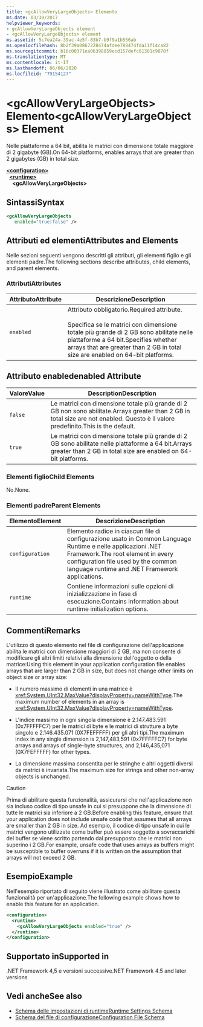 ```yaml
---
title: <gcAllowVeryLargeObjects> Elemento
ms.date: 03/30/2017
helpviewer_keywords:
- gcAllowVeryLargeObjects element
- <gcAllowVeryLargeObjects> element
ms.assetid: 5c7ea24a-39ac-4e5f-83b7-b9f9a1b556ab
ms.openlocfilehash: 8b2f39a0867228474afdee788474fda11f14ca82
ms.sourcegitcommit: b16c00371ea06398859ecd157defc81301c9070f
ms.translationtype: MT
ms.contentlocale: it-IT
ms.lasthandoff: 06/06/2020
ms.locfileid: "79154127"
---
```

# <a name="gcallowverylargeobjects-element"></a><span data-ttu-id="ac376-102">\<gcAllowVeryLargeObjects> Elemento</span><span class="sxs-lookup"><span data-stu-id="ac376-102">\<gcAllowVeryLargeObjects> Element</span></span>
<span data-ttu-id="ac376-103">Nelle piattaforme a 64 bit, abilita le matrici con dimensione totale maggiore di 2 gigabyte (GB).</span><span class="sxs-lookup"><span data-stu-id="ac376-103">On 64-bit platforms, enables arrays that are greater than 2 gigabytes (GB) in total size.</span></span>  
  
[**\<configuration>**](../configuration-element.md)\
&nbsp;&nbsp;[**\<runtime>**](runtime-element.md)\
&nbsp;&nbsp;&nbsp;&nbsp;**\<gcAllowVeryLargeObjects>**  
  
## <a name="syntax"></a><span data-ttu-id="ac376-104">Sintassi</span><span class="sxs-lookup"><span data-stu-id="ac376-104">Syntax</span></span>  
  
```xml  
<gcAllowVeryLargeObjects
   enabled="true|false" />  
```  
  
## <a name="attributes-and-elements"></a><span data-ttu-id="ac376-105">Attributi ed elementi</span><span class="sxs-lookup"><span data-stu-id="ac376-105">Attributes and Elements</span></span>  
 <span data-ttu-id="ac376-106">Nelle sezioni seguenti vengono descritti gli attributi, gli elementi figlio e gli elementi padre.</span><span class="sxs-lookup"><span data-stu-id="ac376-106">The following sections describe attributes, child elements, and parent elements.</span></span>  
  
### <a name="attributes"></a><span data-ttu-id="ac376-107">Attributi</span><span class="sxs-lookup"><span data-stu-id="ac376-107">Attributes</span></span>  
  
|<span data-ttu-id="ac376-108">Attributo</span><span class="sxs-lookup"><span data-stu-id="ac376-108">Attribute</span></span>|<span data-ttu-id="ac376-109">Descrizione</span><span class="sxs-lookup"><span data-stu-id="ac376-109">Description</span></span>|  
|---------------|-----------------|  
|`enabled`|<span data-ttu-id="ac376-110">Attributo obbligatorio.</span><span class="sxs-lookup"><span data-stu-id="ac376-110">Required attribute.</span></span><br /><br /> <span data-ttu-id="ac376-111">Specifica se le matrici con dimensione totale più grande di 2 GB sono abilitate nelle piattaforme a 64 bit.</span><span class="sxs-lookup"><span data-stu-id="ac376-111">Specifies whether arrays that are greater than 2 GB in total size are enabled on 64-bit platforms.</span></span>|  
  
## <a name="enabled-attribute"></a><span data-ttu-id="ac376-112">Attributo enabled</span><span class="sxs-lookup"><span data-stu-id="ac376-112">enabled Attribute</span></span>  
  
|<span data-ttu-id="ac376-113">Valore</span><span class="sxs-lookup"><span data-stu-id="ac376-113">Value</span></span>|<span data-ttu-id="ac376-114">Description</span><span class="sxs-lookup"><span data-stu-id="ac376-114">Description</span></span>|  
|-----------|-----------------|  
|`false`|<span data-ttu-id="ac376-115">Le matrici con dimensione totale più grande di 2 GB non sono abilitate.</span><span class="sxs-lookup"><span data-stu-id="ac376-115">Arrays greater than 2 GB in total size are not enabled.</span></span> <span data-ttu-id="ac376-116">Questo è il valore predefinito.</span><span class="sxs-lookup"><span data-stu-id="ac376-116">This is the default.</span></span>|  
|`true`|<span data-ttu-id="ac376-117">Le matrici con dimensione totale più grande di 2 GB sono abilitate nelle piattaforme a 64 bit.</span><span class="sxs-lookup"><span data-stu-id="ac376-117">Arrays greater than 2 GB in total size are enabled on 64-bit platforms.</span></span>|  
  
### <a name="child-elements"></a><span data-ttu-id="ac376-118">Elementi figlio</span><span class="sxs-lookup"><span data-stu-id="ac376-118">Child Elements</span></span>  
 <span data-ttu-id="ac376-119">No.</span><span class="sxs-lookup"><span data-stu-id="ac376-119">None.</span></span>  
  
### <a name="parent-elements"></a><span data-ttu-id="ac376-120">Elementi padre</span><span class="sxs-lookup"><span data-stu-id="ac376-120">Parent Elements</span></span>  
  
|<span data-ttu-id="ac376-121">Elemento</span><span class="sxs-lookup"><span data-stu-id="ac376-121">Element</span></span>|<span data-ttu-id="ac376-122">Descrizione</span><span class="sxs-lookup"><span data-stu-id="ac376-122">Description</span></span>|  
|-------------|-----------------|  
|`configuration`|<span data-ttu-id="ac376-123">Elemento radice in ciascun file di configurazione usato in Common Language Runtime e nelle applicazioni .NET Framework.</span><span class="sxs-lookup"><span data-stu-id="ac376-123">The root element in every configuration file used by the common language runtime and .NET Framework applications.</span></span>|  
|`runtime`|<span data-ttu-id="ac376-124">Contiene informazioni sulle opzioni di inizializzazione in fase di esecuzione.</span><span class="sxs-lookup"><span data-stu-id="ac376-124">Contains information about runtime initialization options.</span></span>|  
  
## <a name="remarks"></a><span data-ttu-id="ac376-125">Commenti</span><span class="sxs-lookup"><span data-stu-id="ac376-125">Remarks</span></span>  
 <span data-ttu-id="ac376-126">L'utilizzo di questo elemento nel file di configurazione dell'applicazione abilita le matrici con dimensione maggiori di 2 GB, ma non consente di modificare gli altri limiti relativi alla dimensione dell'oggetto o della matrice:</span><span class="sxs-lookup"><span data-stu-id="ac376-126">Using this element in your application configuration file enables arrays that are larger than 2 GB in size, but does not change other limits on object size or array size:</span></span>  
  
- <span data-ttu-id="ac376-127">Il numero massimo di elementi in una matrice è <xref:System.UInt32.MaxValue?displayProperty=nameWithType>.</span><span class="sxs-lookup"><span data-stu-id="ac376-127">The maximum number of elements in an array is <xref:System.UInt32.MaxValue?displayProperty=nameWithType>.</span></span>  
  
- <span data-ttu-id="ac376-128">L'indice massimo in ogni singola dimensione è 2.147.483.591 (0x7FFFFFC7) per le matrici di byte e le matrici di strutture a byte singolo e 2.146.435.071 (0X7FEFFFFF) per gli altri tipi.</span><span class="sxs-lookup"><span data-stu-id="ac376-128">The maximum index in any single dimension is 2,147,483,591 (0x7FFFFFC7) for byte arrays and arrays of single-byte structures, and 2,146,435,071 (0X7FEFFFFF) for other types.</span></span>  
  
- <span data-ttu-id="ac376-129">La dimensione massima consentita per le stringhe e altri oggetti diversi da matrici è invariata.</span><span class="sxs-lookup"><span data-stu-id="ac376-129">The maximum size for strings and other non-array objects is unchanged.</span></span>  
  
> [!CAUTION]
> <span data-ttu-id="ac376-130">Prima di abilitare questa funzionalità, assicurarsi che nell'applicazione non sia incluso codice di tipo unsafe in cui si presuppone che la dimensione di tutte le matrici sia inferiore a 2 GB.</span><span class="sxs-lookup"><span data-stu-id="ac376-130">Before enabling this feature, ensure that your application does not include unsafe code that assumes that all arrays are smaller than 2 GB in size.</span></span> <span data-ttu-id="ac376-131">Ad esempio, il codice di tipo unsafe in cui le matrici vengono utilizzate come buffer può essere soggetto a sovraccarichi del buffer se viene scritto partendo dal presupposto che le matrici non superino i 2 GB.</span><span class="sxs-lookup"><span data-stu-id="ac376-131">For example, unsafe code that uses arrays as buffers might be susceptible to buffer overruns if it is written on the assumption that arrays will not exceed 2 GB.</span></span>  
  
## <a name="example"></a><span data-ttu-id="ac376-132">Esempio</span><span class="sxs-lookup"><span data-stu-id="ac376-132">Example</span></span>  
 <span data-ttu-id="ac376-133">Nell'esempio riportato di seguito viene illustrato come abilitare questa funzionalità per un'applicazione.</span><span class="sxs-lookup"><span data-stu-id="ac376-133">The following example shows how to enable this feature for an application.</span></span>  
  
```xml  
<configuration>  
  <runtime>  
    <gcAllowVeryLargeObjects enabled="true" />  
  </runtime>  
</configuration>  
```  
  
## <a name="supported-in"></a><span data-ttu-id="ac376-134">Supportato in</span><span class="sxs-lookup"><span data-stu-id="ac376-134">Supported in</span></span>

<span data-ttu-id="ac376-135">.NET Framework 4,5 e versioni successive</span><span class="sxs-lookup"><span data-stu-id="ac376-135">.NET Framework 4.5 and later versions</span></span>

## <a name="see-also"></a><span data-ttu-id="ac376-136">Vedi anche</span><span class="sxs-lookup"><span data-stu-id="ac376-136">See also</span></span>

- [<span data-ttu-id="ac376-137">Schema delle impostazioni di runtime</span><span class="sxs-lookup"><span data-stu-id="ac376-137">Runtime Settings Schema</span></span>](index.md)
- [<span data-ttu-id="ac376-138">Schema del file di configurazione</span><span class="sxs-lookup"><span data-stu-id="ac376-138">Configuration File Schema</span></span>](../index.md)
